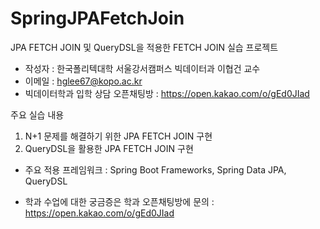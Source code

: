 # SpringJPAFetchJoin
JPA FETCH JOIN 및 QueryDSL을 적용한 FETCH JOIN 실습 프로젝트
* 작성자 : 한국폴리텍대학 서울강서캠퍼스 빅데이터과 이협건 교수
* 이메일 : hglee67@kopo.ac.kr
* 빅데이터학과 입학 상담 오픈채팅방 : https://open.kakao.com/o/gEd0JIad

주요 실습 내용
1. N+1 문제를 해결하기 위한 JPA FETCH JOIN 구현
2. QueryDSL을 활용한 JPA FETCH JOIN 구현

* 주요 적용 프레임워크 : Spring Boot Frameworks, Spring Data JPA, QueryDSL

* 학과 수업에 대한 궁금증은 학과 오픈채팅방에 문의 : https://open.kakao.com/o/gEd0JIad
